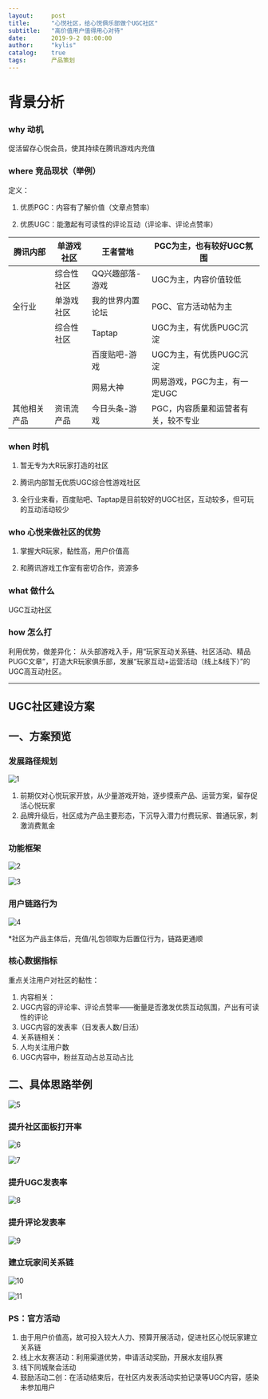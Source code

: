 ```yaml
---
layout:     post
title:      "心悦社区，给心悦俱乐部做个UGC社区"
subtitle:   "高价值用户值得用心对待"
date:       2019-9-2 08:00:00
author:     "kylis"
catalog:    true
tags:       产品策划
---
```


# 背景分析
### why 动机
促活留存心悦会员，使其持续在腾讯游戏内充值

### where 竞品现状（举例）
定义：

1. 优质PGC：内容有了解价值（文章点赞率）

1. 优质UGC：能激起有可读性的评论互动（评论率、评论点赞率）




| 腾讯内部 | 单游戏社区 | 王者营地 | PGC为主，也有较好UGC氛围 |
| --- | --- | --- | --- |
|  | 综合性社区 | QQ兴趣部落-游戏 | UGC为主，内容价值较低 |
| 全行业 | 单游戏社区 | 我的世界内置论坛 | PGC、官方活动帖为主 |
|  | 综合性社区 | Taptap | UGC为主，有优质PUGC沉淀 |
|  |  | 百度贴吧-游戏 | UGC为主，有优质PUGC沉淀 |
|  |  | 网易大神 | 网易游戏，PGC为主，有一定UGC |
| 其他相关产品 | 资讯流产品 | 今日头条-游戏 | PGC，内容质量和运营者有关，较不专业 |


### when 时机

1. 暂无专为大R玩家打造的社区

1. 腾讯内部暂无优质UGC综合性游戏社区

1. 全行业来看，百度贴吧、Taptap是目前较好的UGC社区，互动较多，但可玩的互动活动较少



### who 心悦来做社区的优势

1. 掌握大R玩家，黏性高，用户价值高

1. 和腾讯游戏工作室有密切合作，资源多


### what 做什么
UGC互动社区

### how 怎么打
利用优势，做差异化：
从头部游戏入手，用“玩家互动关系链、社区活动、精品PUGC文章”，打造大R玩家俱乐部，发展“玩家互动+运营活动（线上&线下）”的UGC高互动社区。

---

## UGC社区建设方案

## 一、方案预览

### 发展路径规划

![1](https://cdn.nlark.com/yuque/0/2019/png/246957/1567385027389-61478928-98c3-4b9d-b9aa-8e09c8bf388e.png#align=left&display=inline&height=271&originHeight=593&originWidth=1555&size=0&status=done&width=711)

1. 前期仅对心悦玩家开放，从少量游戏开始，逐步摸索产品、运营方案，留存促活心悦玩家
2. 品牌升级后，社区成为产品主要形态，下沉导入潜力付费玩家、普通玩家，刺激消费氪金

### 功能框架

![2](https://cdn.nlark.com/yuque/0/2019/png/246957/1567385027474-f23d8fc5-519d-4366-8266-d2248d488807.png#align=left&display=inline&height=267&originHeight=682&originWidth=1736&size=0&status=done&width=680)

![3](https://cdn.nlark.com/yuque/0/2019/png/246957/1567385027471-a610aad2-892a-4694-bc18-39a8c90ce15c.png#align=left&display=inline&height=622&originHeight=920&originWidth=1006&size=0&status=done&width=680)

### 用户链路行为

![4](https://cdn.nlark.com/yuque/0/2019/png/246957/1567385027380-b0997237-63db-41d3-8060-793b4aae1f0b.png#align=left&display=inline&height=355&originHeight=508&originWidth=1066&size=0&status=done&width=745)

*社区为产品主体后，充值/礼包领取为后置位行为，链路更通顺

### 核心数据指标

重点关注用户对社区的黏性：

1. 内容相关：
2. UGC内容的评论率、评论点赞率——衡量是否激发优质互动氛围，产出有可读性的评论
3. UGC内容的发表率（日发表人数/日活）
4. 关系链相关：
5. 人均关注用户数
6. UGC内容中，粉丝互动占总互动占比

## 二、具体思路举例

![5](https://cdn.nlark.com/yuque/0/2019/png/246957/1567385027388-d09cde6f-77d4-4e03-842e-67c050411478.png#align=left&display=inline&height=427&originHeight=892&originWidth=1420&size=0&status=done&width=680)

### 提升社区面板打开率

![6](https://cdn.nlark.com/yuque/0/2019/png/246957/1567385027375-d68f2bc8-f35c-4eda-88e9-218bf51e732f.png#align=left&display=inline&height=155&originHeight=362&originWidth=1588&size=0&status=done&width=680)

![7](https://cdn.nlark.com/yuque/0/2019/png/246957/1567385027418-53160f9d-e37f-491a-9d7b-255e29c859e6.png#align=left&display=inline&height=589&originHeight=1584&originWidth=1440&size=0&status=done&width=535)

### 提升UGC发表率

![8](https://cdn.nlark.com/yuque/0/2019/png/246957/1567385027410-c9d61681-b6e4-4c66-bcc9-25a7f664af13.png#align=left&display=inline&height=323&originHeight=724&originWidth=1522&size=0&status=done&width=680)

### 提升评论发表率

![9](https://cdn.nlark.com/yuque/0/2019/png/246957/1567385027400-feda8fc7-5c3c-4345-912e-d99d50aa4df7.png#align=left&display=inline&height=372&originHeight=954&originWidth=1746&size=0&status=done&width=680)

### 建立玩家间关系链

![10](https://cdn.nlark.com/yuque/0/2019/png/246957/1567385027404-7538c5d8-dfc9-47fa-a041-4bd97b282573.png#align=left&display=inline&height=214&originHeight=552&originWidth=1756&size=0&status=done&width=680)

![11](https://cdn.nlark.com/yuque/0/2019/png/246957/1567385027402-64da94fc-596f-40dc-9021-45e20aa74697.png#align=left&display=inline&height=625&originHeight=1182&originWidth=1286&size=0&status=done&width=680)

### PS：官方活动

1. 由于用户价值高，故可投入较大人力、预算开展活动，促进社区心悦玩家建立关系链
2. 线上水友赛活动：利用渠道优势，申请活动奖励，开展水友组队赛
3. 线下同城聚会活动
4. 鼓励活动二创：在活动结束后，在社区内发表活动实拍记录等UGC内容，感染未参加用户